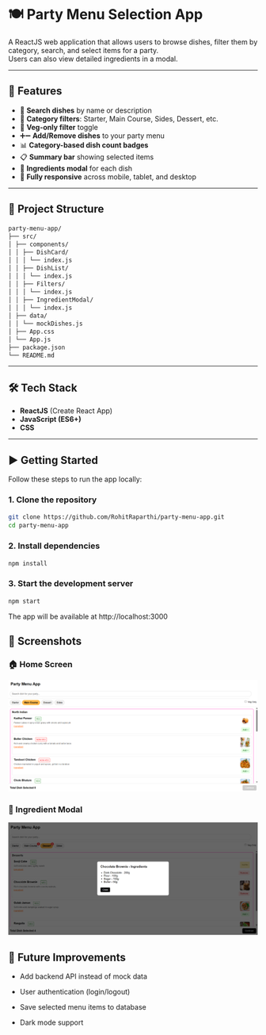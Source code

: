 # 🍽️ Party Menu Selection App

A ReactJS web application that allows users to browse dishes, filter them by category, search, and select items for a party.  
Users can also view detailed ingredients in a modal.

---

## 🚀 Features

- 🔎 **Search dishes** by name or description  
- 🍛 **Category filters**: Starter, Main Course, Sides, Dessert, etc.  
- 🥦 **Veg-only filter** toggle  
- ➕➖ **Add/Remove dishes** to your party menu  
- 📊 **Category-based dish count badges**  
- 📋 **Summary bar** showing selected items  
- 🧾 **Ingredients modal** for each dish  
- 📱 **Fully responsive** across mobile, tablet, and desktop  

---

## 📂 Project Structure

```
party-menu-app/
├── src/
│ ├── components/
│ │ ├── DishCard/
│ │ │ └── index.js
│ │ ├── DishList/
│ │ │ └── index.js
│ │ ├── Filters/
│ │ │ └── index.js
│ │ ├── IngredientModal/
│ │ │ └── index.js
│ ├── data/
│ │ └── mockDishes.js
│ ├── App.css
│ └── App.js
├── package.json
└── README.md
```

---

## 🛠️ Tech Stack

- **ReactJS** (Create React App)  
- **JavaScript (ES6+)**  
- **CSS** 

---

## ▶️ Getting Started

Follow these steps to run the app locally:

### 1. Clone the repository
```bash
git clone https://github.com/RohitRaparthi/party-menu-app.git
cd party-menu-app
```
### 2. Install dependencies
```bash
npm install
```

### 3. Start the development server
```bash
npm start
```

The app will be available at http://localhost:3000

## 📸 Screenshots

### 🏠 Home Screen
![Home Screen](./images/home.png)

### 🍛 Ingredient Modal
![Ingredient Modal](./images/ingredients.png)

## 📌 Future Improvements

- Add backend API instead of mock data

- User authentication (login/logout)

- Save selected menu items to database

- Dark mode support